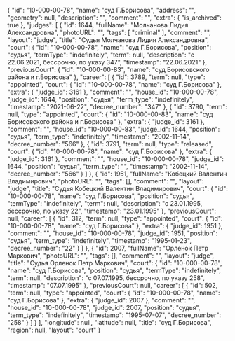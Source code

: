 {
    "id": "10-000-00-78",
    "name": "суд Г.Борисова",
    "address": "",
    "geometry": null,
    "description": "",
    "comment": "",
    "extra": {
        "is_archived": true
    },
    "judges": [
        {
            "id": 1644,
            "fullName": "Молчанова Лидия Александровна",
            "photoURL": "",
            "tags": [
                "criminal"
            ],
            "comment": "",
            "layout": "judge",
            "title": "Судья Молчанова Лидия Александровна",
            "court": {
                "id": "10-000-00-78",
                "name": "суд Г.Борисова",
                "position": "судья",
                "termType": "indefinitely",
                "term": null,
                "description": "c 22.06.2021, бессрочно, по указу 347",
                "timestamp": "22.06.2021"
            },
            "previousCourt": {
                "id": "10-000-00-83",
                "name": "суд Борисовского района и г.Борисова"
            },
            "career": [
                {
                    "id": 3789,
                    "term": null,
                    "type": "appointed",
                    "court": {
                        "id": "10-000-00-78",
                        "name": "суд Г.Борисова"
                    },
                    "extra": {
                        "judge_id": 3161
                    },
                    "comment": "",
                    "house_id": "10-000-00-78",
                    "judge_id": 1644,
                    "position": "судья",
                    "term_type": "indefinitely",
                    "timestamp": "2021-06-22",
                    "decree_number": "347"
                },
                {
                    "id": 3790,
                    "term": null,
                    "type": "appointed",
                    "court": {
                        "id": "10-000-00-83",
                        "name": "суд Борисовского района и г.Борисова"
                    },
                    "extra": {
                        "judge_id": 3161
                    },
                    "comment": "",
                    "house_id": "10-000-00-83",
                    "judge_id": 1644,
                    "position": "судья",
                    "term_type": "indefinitely",
                    "timestamp": "2002-11-14",
                    "decree_number": "566"
                },
                {
                    "id": 3791,
                    "term": null,
                    "type": "released",
                    "court": {
                        "id": "10-000-00-78",
                        "name": "суд Г.Борисова"
                    },
                    "extra": {
                        "judge_id": 3161
                    },
                    "comment": "",
                    "house_id": "10-000-00-78",
                    "judge_id": 1644,
                    "position": "судья",
                    "term_type": "",
                    "timestamp": "2002-11-14",
                    "decree_number": "566"
                }
            ]
        },
        {
            "id": 1951,
            "fullName": "Кобецкий Валентин Владимирович",
            "photoURL": "",
            "tags": [],
            "comment": "",
            "layout": "judge",
            "title": "Судья Кобецкий Валентин Владимирович",
            "court": {
                "id": "10-000-00-78",
                "name": "суд Г.Борисова",
                "position": "судья",
                "termType": "indefinitely",
                "term": null,
                "description": "c 23.01.1995, бессрочно, по указу 22",
                "timestamp": "23.01.1995"
            },
            "previousCourt": null,
            "career": [
                {
                    "id": 312,
                    "term": null,
                    "type": "appointed",
                    "court": {
                        "id": "10-000-00-78",
                        "name": "суд Г.Борисова"
                    },
                    "extra": {
                        "judge_id": 1951
                    },
                    "comment": "",
                    "house_id": "10-000-00-78",
                    "judge_id": 1951,
                    "position": "судья",
                    "term_type": "indefinitely",
                    "timestamp": "1995-01-23",
                    "decree_number": "22"
                }
            ]
        },
        {
            "id": 2007,
            "fullName": "Орленок Петр Маркович",
            "photoURL": "",
            "tags": [],
            "comment": "",
            "layout": "judge",
            "title": "Судья Орленок Петр Маркович",
            "court": {
                "id": "10-000-00-78",
                "name": "суд Г.Борисова",
                "position": "судья",
                "termType": "indefinitely",
                "term": null,
                "description": "c 07.07.1995, бессрочно, по указу 258",
                "timestamp": "07.07.1995"
            },
            "previousCourt": null,
            "career": [
                {
                    "id": 502,
                    "term": null,
                    "type": "appointed",
                    "court": {
                        "id": "10-000-00-78",
                        "name": "суд Г.Борисова"
                    },
                    "extra": {
                        "judge_id": 2007
                    },
                    "comment": "",
                    "house_id": "10-000-00-78",
                    "judge_id": 2007,
                    "position": "судья",
                    "term_type": "indefinitely",
                    "timestamp": "1995-07-07",
                    "decree_number": "258"
                }
            ]
        }
    ],
    "longitude": null,
    "latitude": null,
    "title": "суд Г.Борисова",
    "region": null,
    "layout": "court"
}
